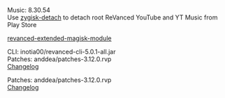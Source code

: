 Music: 8.30.54  
Use [zygisk-detach](https://github.com/j-hc/zygisk-detach) to detach root ReVanced YouTube and YT Music from Play Store  

[revanced-extended-magisk-module](https://github.com/imnathanzero/extended)
  
CLI: inotia00/revanced-cli-5.0.1-all.jar  
Patches: anddea/patches-3.12.0.rvp  
[Changelog](https://github.com/anddea/revanced-patches/releases/tag/v3.12.0)

Patches: anddea/patches-3.12.0.rvp  
[Changelog](https://github.com/anddea/revanced-patches/releases/tag/v3.12.0)  
